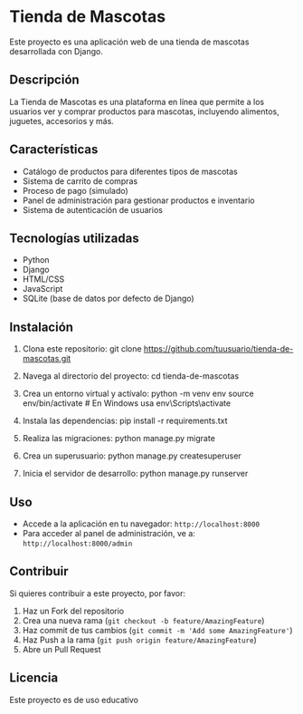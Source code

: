 # Tienda de Mascotas

Este proyecto es una aplicación web de una tienda de mascotas desarrollada con Django.

## Descripción

La Tienda de Mascotas es una plataforma en línea que permite a los usuarios ver y comprar productos para mascotas, incluyendo alimentos, juguetes, accesorios y más.

## Características

- Catálogo de productos para diferentes tipos de mascotas
- Sistema de carrito de compras
- Proceso de pago (simulado)
- Panel de administración para gestionar productos e inventario
- Sistema de autenticación de usuarios

## Tecnologías utilizadas

- Python
- Django
- HTML/CSS
- JavaScript
- SQLite (base de datos por defecto de Django)

## Instalación

1. Clona este repositorio: git clone https://github.com/tuusuario/tienda-de-mascotas.git

2. Navega al directorio del proyecto: cd tienda-de-mascotas

3. Crea un entorno virtual y actívalo: python -m venv env source env/bin/activate # En Windows usa env\Scripts\activate

4. Instala las dependencias: pip install -r requirements.txt

5. Realiza las migraciones: python manage.py migrate

6. Crea un superusuario: python manage.py createsuperuser

7. Inicia el servidor de desarrollo: python manage.py runserver

## Uso

- Accede a la aplicación en tu navegador: `http://localhost:8000`
- Para acceder al panel de administración, ve a: `http://localhost:8000/admin`

## Contribuir

Si quieres contribuir a este proyecto, por favor:

1. Haz un Fork del repositorio
2. Crea una nueva rama (`git checkout -b feature/AmazingFeature`)
3. Haz commit de tus cambios (`git commit -m 'Add some AmazingFeature'`)
4. Haz Push a la rama (`git push origin feature/AmazingFeature`)
5. Abre un Pull Request

## Licencia

Este proyecto es de uso educativo
